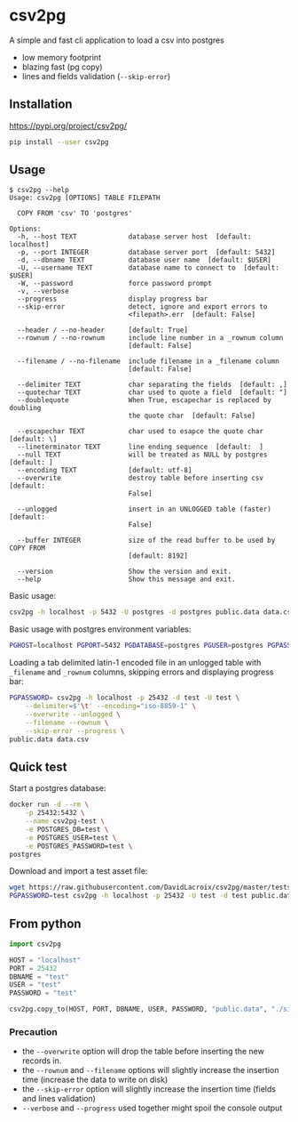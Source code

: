 # csv2pg
A simple and fast cli application to load a csv into postgres
* low memory footprint
* blazing fast (pg copy)
* lines and fields validation (`--skip-error`)

## Installation
https://pypi.org/project/csv2pg/
```bash
pip install --user csv2pg
```

## Usage
```
$ csv2pg --help
Usage: csv2pg [OPTIONS] TABLE FILEPATH

  COPY FROM 'csv' TO 'postgres'

Options:
  -h, --host TEXT             database server host  [default: localhost]
  -p, --port INTEGER          database server port  [default: 5432]
  -d, --dbname TEXT           database user name  [default: $USER]
  -U, --username TEXT         database name to connect to  [default: $USER]
  -W, --password              force password prompt
  -v, --verbose
  --progress                  display progress bar
  --skip-error                detect, ignore and export errors to
                              <filepath>.err  [default: False]

  --header / --no-header      [default: True]
  --rownum / --no-rownum      include line number in a _rownum column
                              [default: False]

  --filename / --no-filename  include filename in a _filename column
                              [default: False]

  --delimiter TEXT            char separating the fields  [default: ,]
  --quotechar TEXT            char used to quote a field  [default: "]
  --doublequote               When True, escapechar is replaced by doubling
                              the quote char  [default: False]

  --escapechar TEXT           char used to esapce the quote char  [default: \]
  --lineterminator TEXT       line ending sequence  [default:  ]
  --null TEXT                 will be treated as NULL by postgres  [default: ]
  --encoding TEXT             [default: utf-8]
  --overwrite                 destroy table before inserting csv  [default:
                              False]

  --unlogged                  insert in an UNLOGGED table (faster)  [default:
                              False]

  --buffer INTEGER            size of the read buffer to be used by COPY FROM
                              [default: 8192]

  --version                   Show the version and exit.
  --help                      Show this message and exit.
```

Basic usage:
```sh
csv2pg -h localhost -p 5432 -U postgres -d postgres public.data data.csv --verbose
```
Basic usage with postgres environment variables:
```sh
PGHOST=localhost PGPORT=5432 PGDATABASE=postgres PGUSER=postgres PGPASSWORD= csv2pg public.data data.csv --verbose
```
Loading a tab delimited latin-1 encoded file in an unlogged table with `_filename` and `_rownum` columns, skipping errors and displaying progress bar:
```sh
PGPASSWORD= csv2pg -h localhost -p 25432 -d test -U test \
    --delimiter=$'\t' --encoding="iso-8859-1" \
    --overwrite --unlogged \
    --filename --rownum \
    --skip-error --progress \
public.data data.csv
```

## Quick test
Start a postgres database:
```sh
docker run -d --rm \
    -p 25432:5432 \
    --name csv2pg-test \
    -e POSTGRES_DB=test \
    -e POSTGRES_USER=test \
    -e POSTGRES_PASSWORD=test \
postgres
```
Download and import a test asset file:
```sh
wget https://raw.githubusercontent.com/DavidLacroix/csv2pg/master/tests/assets/simple.csv .
PGPASSWORD=test csv2pg -h localhost -p 25432 -U test -d test public.data simple.csv --progress
```

## From python
```py
import csv2pg

HOST = "localhost"
PORT = 25432
DBNAME = "test"
USER = "test"
PASSWORD = "test"

csv2pg.copy_to(HOST, PORT, DBNAME, USER, PASSWORD, "public.data", "./simple.csv", verbose=True)
```

### Precaution
* the `--overwrite` option will drop the table before inserting the new records in. 
* the `--rownum` and `--filename` options will slightly increase the insertion time (increase the data to write on disk)
* the `--skip-error` option will slightly increase the insertion time (fields and lines validation)
* `--verbose` and `--progress` used together might spoil the console output
